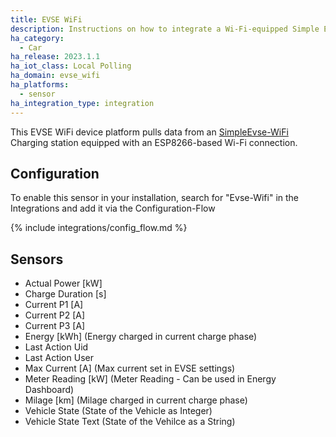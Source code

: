 ```yaml
---
title: EVSE WiFi
description: Instructions on how to integrate a Wi-Fi-equipped Simple EVSE Charging station with Home Assistant
ha_category:
  - Car
ha_release: 2023.1.1
ha_iot_class: Local Polling
ha_domain: evse_wifi
ha_platforms:
  - sensor
ha_integration_type: integration
---
```


This EVSE WiFi device platform pulls data from an [SimpleEvse-WiFi](https://github.com/CurtRod/SimpleEVSE-WiFi) Charging station equipped with an ESP8266-based Wi-Fi connection.

## Configuration

To enable this sensor in your installation, search for "Evse-Wifi" in the Integrations and add it via the Configuration-Flow

{% include integrations/config_flow.md %}

## Sensors

- Actual Power [kW]
- Charge Duration [s]
- Current P1 [A]
- Current P2 [A]
- Current P3 [A]
- Energy [kWh] (Energy charged in current charge phase)
- Last Action Uid 
- Last Action User
- Max Current [A] (Max current set in EVSE settings)
- Meter Reading [kW] (Meter Reading - Can be used in Energy Dashboard)
- Milage [km] (Milage charged in current charge phase)
- Vehicle State (State of the Vehicle as Integer)
- Vehicle State Text (State of the Vehilce as a String)
